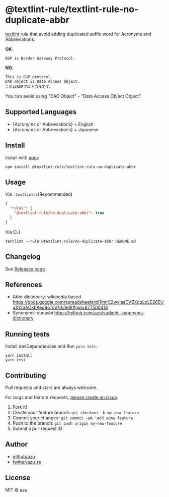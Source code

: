 # @textlint-rule/textlint-rule-no-duplicate-abbr

[textlint](https://github.com/textlint/textlint) rule that avoid adding duplicated suffix word for Acronyms and Abbreviations.

**OK**:

```
BGP is Border Gateway Protocol.
```

**NG**:

```
This is BGP protocol.
DAO object is Data Access Object.
これはBGPプロトコルです。
```

You can avoid using "DAO Object" - "Data Access Object Object".

## Supported Languages

- {Acronyms or Abbreviations} + English
- {Acronyms or Abbreviations} + Japanese

## Install

Install with [npm](https://www.npmjs.com/):

    npm install @textlint-rule/textlint-rule-no-duplicate-abbr

## Usage

Via `.textlintrc`(Recommended)

```json
{
  "rules": {
    "@textlint-rule/no-duplicate-abbr": true
  }
}
```

Via CLI

```
textlint --rule @textlint-rule/no-duplicate-abbr README.md
```

## Changelog

See [Releases page](https://github.com/textlint-rule/textlint-rule-no-duplicate-abbr/releases).

## References

- Abbr dictionary: wikipedia
  based <https://docs.google.com/spreadsheets/d/1mtrE2wxlasDVZXcpLcLE26EUaX12aAOkbKed9oTcVNk/edit#gid=877500418>
- Synonyms: sudashi <https://github.com/azu/sudachi-synonyms-dictionary>

## Running tests

Install devDependencies and Run `yarn test`:

    yarn install
    yarn test

## Contributing

Pull requests and stars are always welcome.

For bugs and feature
requests, [please create an issue](https://github.com/textlint-rule/textlint-rule-no-duplicate-abbr/issues).

1. Fork it!
2. Create your feature branch: `git checkout -b my-new-feature`
3. Commit your changes: `git commit -am 'Add some feature'`
4. Push to the branch: `git push origin my-new-feature`
5. Submit a pull request :D

## Author

- [github/azu](https://github.com/azu)
- [twitter/azu_re](https://twitter.com/azu_re)

## License

MIT © azu
